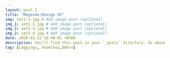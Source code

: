 ```yaml
---
layout: post_1
title: "Megacme:Design 02"
img: set2-1.jpg # Add image post (optional)
img_1: set2-2.jpg # Add image post (optional)
img_2: set2-3.jpg # Add image post (optional)
img_2: set2-4.jpg # Add image post (optional)
date: 2020-01-22 16:40:01 +0300
description: You’ll find this post in your `_posts` directory. Go ahead and edit it and re-build the site to see your changes. # Add post description (optional)
tag: [Leggings, Seamless,Ombre]
---
```


